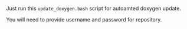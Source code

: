 
Just run this `update_doxygen.bash` script for autoamted doxygen update.

You will need to provide username and password for repository.
